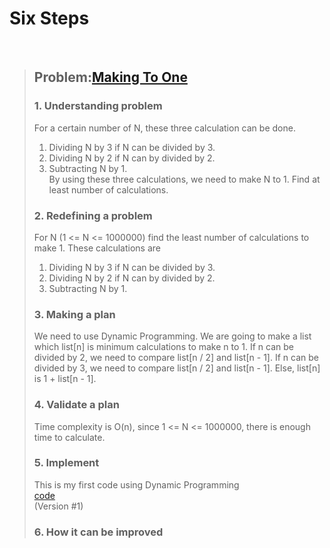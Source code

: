 # Six Steps
<br />

> ## Problem:[Making To One](https://www.acmicpc.net/problem/1463)
>
> ### 1. Understanding problem
> For a certain number of N, these three calculation can be done.  
> 1. Dividing N by 3 if N can be divided by 3.  
> 2. Dividing N by 2 if N can by divided by 2.  
> 3. Subtracting N by 1.  
> By using these three calculations, we need to make N to 1. Find at least number of calculations. 
> ### 2. Redefining a problem
> For N (1 <= N <= 1000000) find the least number of calculations to make 1. These calculations are  
> 1. Dividing N by 3 if N can be divided by 3.  
> 2. Dividing N by 2 if N can by divided by 2.  
> 3. Subtracting N by 1.
> ### 3. Making a plan
> We need to use Dynamic Programming. We are going to make a list which list[n] is minimum calculations to make n to 1.
> If n can be divided by 2, we need to compare list[n / 2] and list[n - 1].
> If n can be divided by 3, we need to compare list[n / 2] and list[n - 1].
> Else, list[n] is 1 + list[n - 1].
> ### 4. Validate a plan
> Time complexity is O(n), since 1 <= N <= 1000000, there is enough time to calculate.
> ### 5. Implement
> This is my first code using Dynamic Programming  
> [code](https://github.com/kyongkyong289/Algorithm/blob/master/DynamicProgramming/MakingToOne_1463/MakingToOne_1463_kyongkyong289.py)  
> (Version #1)
> ### 6. How it can be improved
>
>
>

